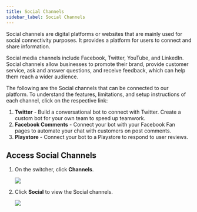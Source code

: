 ```yaml
---
title: Social Channels
sidebar_label: Social Channels
---
```


Social channels are digital platforms or websites that are mainly used for social connectivity purposes. It provides a platform for users to connect and share information.

Social media channels include Facebook, Twitter, YouTube, and LinkedIn. Social channels allow businesses to promote their brand, provide customer service, ask and answer questions, and receive feedback, which can help them reach a wider audience.

The following are the Social channels that can be connected to our platform. To understand the features, limitations, and setup instructions of each channel, click on the respective link:

1. **Twitter** - Build a conversational bot to connect with Twitter. Create a custom bot for your own team to speed up teamwork.
2. **Facebook Comments** - Connect your bot with your Facebook Fan pages to automate your chat with customers on post comments.
3. **Playstore** - Connect your bot to a Playstore to respond to user reviews.

## Access Social Channels

1. On the switcher, click **Channels**.

   ![](https://i.imgur.com/K9D6fVB.jpg)

2. Click **Social** to view the Social channels.

   ![](https://i.imgur.com/KFgajvl.png)
